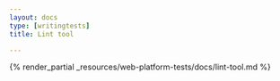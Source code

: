 ```yaml
---
layout: docs
type: [writingtests]
title: Lint tool

---
```


{% render_partial _resources/web-platform-tests/docs/lint-tool.md %}
